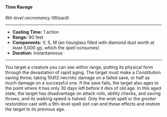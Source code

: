 #### Time Ravage
*9th-level necromancy* (Wizard)
___
- **Casting Time:** 1 action
- **Range:** 90 feet
- **Components:** V, S, M (an hourglass filled with diamond dust worth at least 5,000 gp, which the spell consumes)
- **Duration:** Instantaneous
---
You target a creature you can see within range, putting its physical form through the devastation of rapid aging. The target must make a Constitution saving throw, taking 10d12 necrotic damage on a failed save, or half as much damage on a successful one. If the save fails, the target also ages to the point where it has only 30 days left before it dies of old age. In this aged state, the target has disadvantage on attack rolls, ability checks, and saving throws, and its walking speed is halved. Only the wish spell or the *greater restoration* cast with a 9th-level spell slot can end these effects and restore the target to its previous age.